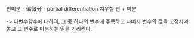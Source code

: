 편미분 - 偏微分  - partial differentiation
치우칠 편 + 미분

-> 다변수함수에 대하여, 그 중 하나의 변수에 주목하고 나머지 변수의 값을 고정시켜 놓고 그 변수로 미분하는 일을 가리킨다.



